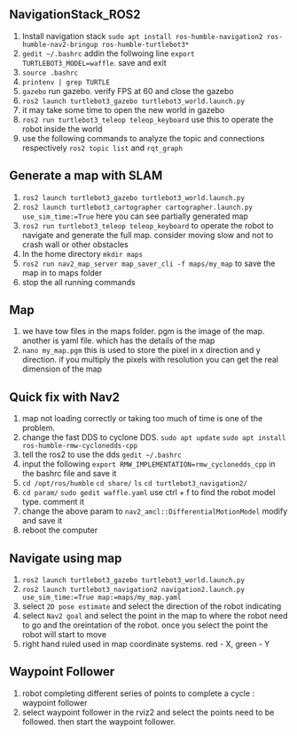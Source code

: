 NavigationStack_ROS2
------------------

1. Install navigation stack `sudo apt install ros-humble-navigation2 ros-humble-nav2-bringup ros-humble-turtlebot3*`
2. `gedit ~/.bashrc` addin the follwoing line `export TURTLEBOT3_MODEL=waffle`. save and exit
3. `source .bashrc`
4. `printenv | grep TURTLE`
5. `gazebo` run gazebo. verify FPS at 60 and close the gazebo
6. `ros2 launch turtlebot3_gazebo turtlebot3_world.launch.py`
7. it may take some time to open the new world in gazebo
8. `ros2 run turtlebot3_teleop teleop_keyboard` use this to operate the robot inside the world
9. use the following commands to analyze the topic and connections respectively `ros2 topic list` and `rqt_graph`

Generate a map with SLAM
------------------------
1. `ros2 launch turtlebot3_gazebo turtlebot3_world.launch.py`
2. `ros2 launch turtlebot3_cartographer cartographer.launch.py use_sim_time:=True` here you can see partially generated map
3. `ros2 run turtlebot3_teleop teleop_keyboard` to operate the robot to navigate and generate the full map. consider moving slow and not to crash
wall or other obstacles
4. In the home directory `mkdir maps`
5. `ros2 run nav2_map_server map_saver_cli -f maps/my_map` to save the map in to maps folder
6. stop the all running commands

Map
----
1. we have tow files in the maps folder. pgm is the image of the map. another is yaml file. which has the details of the map
2. `nano my_map.pgm` this is used to store the pixel in x direction and y direction. if you multiply the pixels with resolution you can get the
   real dimension of the map

Quick fix with Nav2
-------------------
1. map not loading correctly or taking too much of time is one of the problem.
2. change the fast DDS to cyclone DDS. `sudo apt update` `sudo apt install ros-humble-rmw-cyclonedds-cpp`
3. tell the ros2 to use the dds `gedit ~/.bashrc`
4. input the following `export RMW_IMPLEMENTATION=rmw_cyclonedds_cpp` in the bashrc file and save it
5. `cd /opt/ros/humble` `cd share/` `ls` `cd turtlebot3_navigation2/`
6. `cd param/` `sudo gedit waffle.yaml` use ctrl + f to find the robot model type. comment it
7. change the above param to `nav2_amcl::DifferentialMotionModel` modify and save it
8. reboot the computer

Navigate using map
------------------
1. `ros2 launch turtlebot3_gazebo turtlebot3_world.launch.py`
2. `ros2 launch turtlebot3_navigation2 navigation2.launch.py use_sim_time:=True map:=maps/my_map.yaml`
3. select `2D pose estimate` and select the direction of the robot indicating
4. select `Nav2 goal` and select the point in the map to where the robot need to go and the oreintation of the robot. once you select the point the robot will start to move
5. right hand ruled used in map coordinate systems. red - X, green - Y

Waypoint Follower
----------------
1. robot completing different series of points to complete a cycle : waypoint follower
2. select waypoint follower in the rviz2 and select the points need to be followed. then start the waypoint follower.
